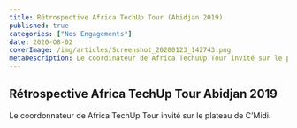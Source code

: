 ```yaml
---
title: Rétrospective Africa TechUp Tour (Abidjan 2019)
published: true
categories: ["Nos Engagements"]
date: 2020-O8-02
coverImage: /img/articles/Screenshot_20200123_142743.png
metaDescription: Le coordinateur de Africa TechuUp Tour invité sur le plateau de C'Midi
---
```


## Rétrospective Africa TechUp Tour Abidjan 2019

Le coordonnateur de Africa TechUp Tour invité sur le plateau de C’Midi.
